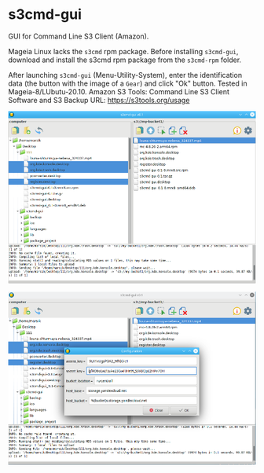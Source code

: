 # s3cmd-gui
GUI for Command Line S3 Client (Amazon). 

Mageia Linux lacks the `s3cmd` rpm package. Before installing `s3cmd-gui`, download and install the s3cmd rpm package from the `s3cmd-rpm` folder.

After launching `s3cmd-gui` (Menu-Utility-System), enter the identification data (the button with the image of a `Gear`) and click "Ok" button. Tested in Mageia-8/LUbutu-20.10. Amazon S3 Tools: Command Line S3 Client Software and S3 Backup URL: https://s3tools.org/usage

![](https://github.com/AKotov-dev/s3cmd-gui/blob/main/screenshot/s3cmd1.png)

![](https://github.com/AKotov-dev/s3cmd-gui/blob/main/screenshot/s3cmd2.png)

